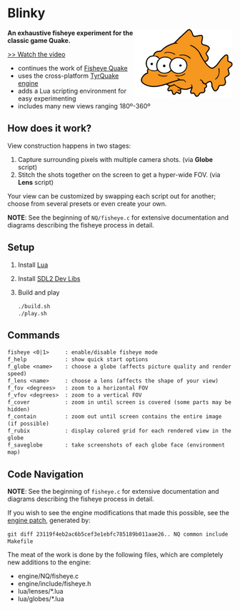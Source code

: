 # Blinky

<img src="readme-img/blinky.png" align="right" width="220px"/>

__An exhaustive fisheye experiment for the classic game Quake.__

[>> Watch the video](http://youtu.be/jQOJ3yCK8pI)

- continues the work of [Fisheye Quake](http://strlen.com/gfxengine/fisheyequake/)
- uses the cross-platform [TyrQuake engine](http://disenchant.net/tyrquake/)
- adds a Lua scripting environment for easy experimenting
- includes many new views ranging 180º-360º

## How does it work?

View construction happens in two stages:

1. Capture surrounding pixels with multiple camera shots. (via __Globe__ script)
1. Stitch the shots together on the screen to get a hyper-wide FOV. (via __Lens__ script)

Your view can be customized by swapping each script out for another; choose
from several presets or even create your own.

__NOTE__: See the beginning of `NQ/fisheye.c` for extensive documentation and
diagrams describing the fisheye process in detail.

## Setup

1. Install [Lua](http://www.lua.org/)
1. Install [SDL2 Dev Libs](https://www.libsdl.org/download-2.0.php)
1. Build and play

    ```
    ./build.sh
    ./play.sh
    ```

## Commands

```
fisheye <0|1>     : enable/disable fisheye mode
f_help            : show quick start options
f_globe <name>    : choose a globe (affects picture quality and render speed)
f_lens <name>     : choose a lens (affects the shape of your view)
f_fov <degrees>   : zoom to a horizontal FOV
f_vfov <degrees>  : zoom to a vertical FOV
f_cover           : zoom in until screen is covered (some parts may be hidden)
f_contain         : zoom out until screen contains the entire image (if possible)
f_rubix           : display colored grid for each rendered view in the globe
f_saveglobe       : take screenshots of each globe face (environment map)
```

## Code Navigation

__NOTE__: See the beginning of `fisheye.c` for extensive documentation and
diagrams describing the fisheye process in detail.

If you wish to see the engine modifications that made this possible, see the
[engine patch](engine/fisheye.patch), generated by:

```
git diff 23119f4eb2ac6b5cef3e1ebfc785189b011aae26.. NQ common include Makefile
```

The meat of the work is done by the following files, which are completely
new additions to the engine:

- engine/NQ/fisheye.c
- engine/include/fisheye.h
- lua/lenses/*.lua
- lua/globes/*.lua

